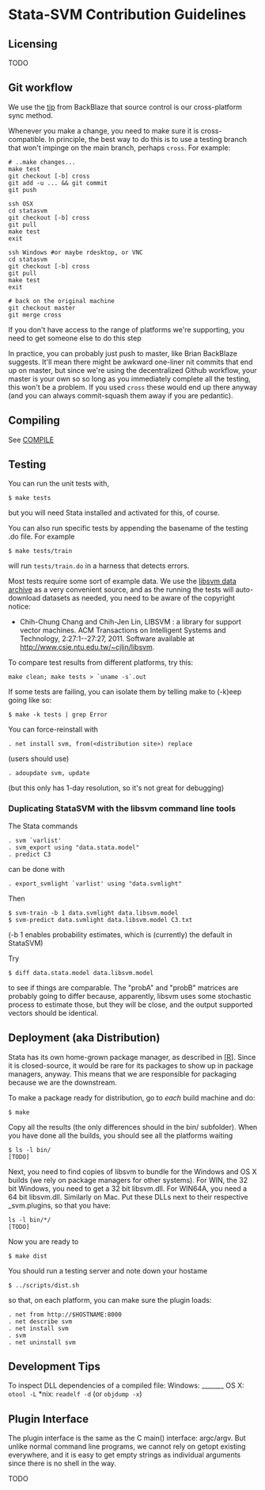 Stata-SVM Contribution Guidelines
=================================


Licensing
---------

TODO


Git workflow
------------


We use the [tip](https://www.backblaze.com/blog/10-rules-for-how-to-write-cross-platform-code/) from BackBlaze that source control is our cross-platform sync method.

Whenever you make a change, you need to make sure it is cross-compatible.
In principle, the best way to do this is to use a testing branch that won't impinge on the main branch, perhaps `cross`. For example:
```
# ..make changes...
make test
git checkout [-b] cross
git add -u ... && git commit 
git push

ssh OSX
cd statasvm
git checkout [-b] cross
git pull 
make test
exit

ssh Windows #or maybe rdesktop, or VNC
cd statasvm
git checkout [-b] cross
git pull
make test
exit

# back on the original machine
git checkout master
git merge cross
```

If you don't have access to the range of platforms we're supporting, you need to get someone else to do this step

In practice, you can probably just push to master, like Brian BackBlaze suggests. It'll mean there might be awkward one-liner nit commits that end up on master,
but since we're using the decentralized Github workflow, your master is your own so so long as you immediately complete all the testing, this won't be a problem.
If you used `cross` these would end up there anyway (and you can always commit-squash them away if you are pedantic).

Compiling
---------

See [COMPILE](COMPILE.md)

Testing
-------

You can run the unit tests with, 
```
$ make tests
```
but you will need Stata installed and activated for this, of course.

You can also run specific tests by appending the basename of the testing .do file. For example
```
$ make tests/train
```
will run `tests/train.do` in a harness that detects errors.

Most tests require some sort of example data. We use the [libsvm data archive](http://www.csie.ntu.edu.tw/~cjlin/libsvmtools/datasets/) as a very convenient source, and as the running the tests will auto-download datasets as needed, you need to be aware of the copyright notice:
* Chih-Chung Chang and Chih-Jen Lin, LIBSVM : a library for support vector machines. ACM Transactions on Intelligent Systems and Technology, 2:27:1--27:27, 2011. Software available at http://www.csie.ntu.edu.tw/~cjlin/libsvm.

To compare test results from different platforms, try this:
```
make clean; make tests > `uname -s`.out
```

If some tests are failing, you can isolate them by telling make to (-k)eep going like so:
```
$ make -k tests | grep Error
```



You can force-reinstall with
```
. net install svm, from(<distribution site>) replace
```

(users should use)
```
. adoupdate svm, update
```
(but this only has 1-day resolution, so it's not great for debugging)


### Duplicating StataSVM with the libsvm command line tools

The Stata commands
```
. svm `varlist'
. svm_export using "data.stata.model"
. predict C3
```

can be done with
```
. export_svmlight `varlist' using "data.svmlight"
```
Then
```
$ svm-train -b 1 data.svmlight data.libsvm.model
$ svm-predict data.svmlight data.libsvm.model C3.txt
```
(-b 1 enables probability estimates, which is (currently) the default in StataSVM)

Try
```
$ diff data.stata.model data.libsvm.model
```
to see if things are comparable. The "probA" and "probB" matrices are probably going to differ because, apparently, libsvm uses some stochastic process to estimate those, but they will be close, and the output supported vectors should be identical.


Deployment (aka Distribution)
----------------------------

Stata has its own home-grown package manager, as described in [[R]](http://www.stata.com/manuals14/rnet.pdf).
Since it is closed-source, it would be rare for its packages to show up in package managers, anyway.
This means that we are responsible for packaging because we are the downstream.

To make a package ready for distribution, go to *each* build machine and do:
```
$ make
```

Copy all the results (the only differences should in the bin/ subfolder). When you have done all the builds,
you should see all the platforms waiting
```
$ ls -l bin/
[TODO]
```

Next, you need to find copies of libsvm to bundle for the Windows and OS X builds (we rely on package managers for other systems).
For WIN, the 32 bit Windows, you need to get a 32 bit libsvm.dll. For WIN64A, you need a 64 bit libsvm.dll.
Similarly on Mac.
Put these DLLs next to their respective _svm.plugins, so that you have:
```
ls -l bin/*/
[TODO]
```

Now you are ready to
```
$ make dist
```

You should run a testing server and note down your hostame
```
$ ../scripts/dist.sh
```
so that, on each platform, you can make sure the plugin loads:
```
. net from http://$HOSTNAME:8000
. net describe svm
. net install svm
. svm
. net uninstall svm
```

Development Tips
----------------

To inspect DLL dependencies of a compiled file:
Windows: _______
OS X: `otool -L`
*nix: `readelf -d` (or `objdump -x`)




Plugin Interface
----------------

The plugin interface is the same as the C main() interface: argc/argv.
But unlike normal command line programs, we cannot rely on getopt existing everywhere,
and it is easy to get empty strings as individual arguments since there is no shell in the way.

TODO
